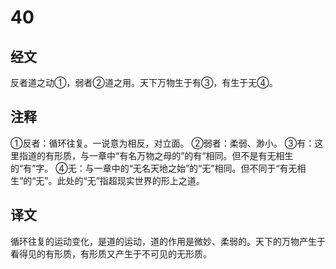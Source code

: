 # 40

## 经文

反者道之动①，弱者②道之用。天下万物生于有③，有生于无④。

## 注释

①反者：循环往复。一说意为相反，对立面。
②弱者：柔弱、渺小。
③有：这里指道的有形质，与一章中“有名万物之母的”的有“相同。但不是有无相生的“有”字。
④无：与一章中的“无名天地之始”的“无”相同。但不同于“有无相生”的“无”。此处的“无”指超现实世界的形上之道。

## 译文

循环往复的运动变化，是道的运动，道的作用是微妙、柔弱的。天下的万物产生于看得见的有形质，有形质又产生于不可见的无形质。
